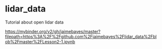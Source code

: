 # lidar_data
Tutorial about open lidar data

https://mybinder.org/v2/gh/jaimebayes/master?filepath=https%3A%2F%2Fgithub.com%2Fjaimebayes%2Flidar_data%2Fblob%2Fmaster%2FLesson2-1.ipynb
